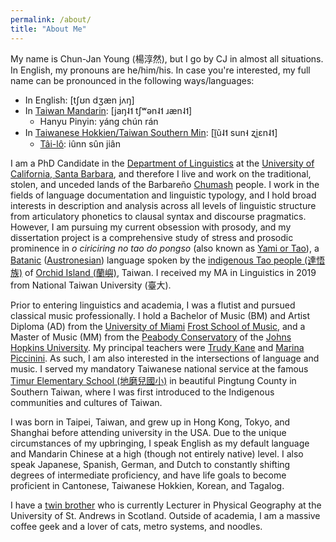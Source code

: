 ```yaml
---
permalink: /about/
title: "About Me"
---
```


My name is Chun-Jan Young (楊淳然), but I go by CJ in almost all situations. In English, my pronouns are he/him/his. In case you're interested, my full name can be pronounced in the following ways/languages:
- In English: \[tʃʊn dʒæn jʌŋ]
- In [Taiwan Mandarin](https://en.wikipedia.org/wiki/Taiwanese_Mandarin): \[jaŋ˨˦ tʃʷən˨˦ ɹæn˨˦]
  - Hanyu Pinyin: yáng chún rán
- In [Taiwanese Hokkien/Taiwan Southern Min](https://en.wikipedia.org/wiki/Taiwanese_Hokkien): \[ĩ̯ũ˨˦ sun˧ ʐi̯ɛn˨˦]
  - [Tâi-lô](https://en.wikipedia.org/wiki/T%C3%A2i-u%C3%A2n_L%C3%B4-m%C3%A1-j%C4%AB_Phing-im_Hong-%C3%A0n): iûnn sûn jiân

I am a PhD Candidate in the [Department of Linguistics](https://linguistics.ucsb.edu/) at the [University of California, Santa Barbara](https://www.ucsb.edu/), and therefore I live and work on the traditional, stolen, and unceded lands of the Barbareño [Chumash](https://en.wikipedia.org/wiki/Chumash_people) people. I work in the fields of language documentation and linguistic typology, and I hold broad interests in description and analysis across all levels of linguistic structure from articulatory phonetics to clausal syntax and discourse pragmatics. However, I am pursuing my current obsession with prosody, and my dissertation project is a comprehensive study of stress and prosodic prominence in *o ciriciring no tao do pongso* (also known as [Yami or Tao](https://en.wikipedia.org/wiki/Yami_language)), a [Batanic](https://en.wikipedia.org/wiki/Batanic_languages) ([Austronesian](https://en.wikipedia.org/wiki/Austronesian_languages)) language spoken by the [indigenous Tao people (達悟族)](https://en.wikipedia.org/wiki/Tao_people) of [Orchid Island (蘭嶼)](https://en.wikipedia.org/wiki/Orchid_Island), Taiwan. I received my MA in Linguistics in 2019 from National Taiwan University (臺大).

Prior to entering linguistics and academia, I was a flutist and pursued classical music professionally. I hold a Bachelor of Music (BM) and Artist Diploma (AD) from the [University of Miami](https://welcome.miami.edu/) [Frost School of Music](https://www.frost.miami.edu/), and a Master of Music (MM) from the [Peabody Conservatory](https://peabody.jhu.edu/) of the [Johns Hopkins University](https://jhu.edu/). My principal teachers were [Trudy Kane](https://www.yamaha.com/artists/trudykane.html) and [Marina Piccinini](https://www.marinapiccinini.com/). As such, I am also interested in the intersections of language and music. I served my mandatory Taiwanese national service at the famous [Timur Elementary School (地磨兒國小)](https://www.sdps.ptc.edu.tw/nss/p/index) in beautiful Pingtung County in Southern Taiwan, where I was first introduced to the Indigenous communities and cultures of Taiwan.

I was born in Taipei, Taiwan, and grew up in Hong Kong, Tokyo, and Shanghai before attending university in the USA. Due to the unique circumstances of my upbringing, I speak English as my default language and Mandarin Chinese at a high (though not entirely native) level. I also speak Japanese, Spanish, German, and Dutch to constantly shifting degrees of intermediate proficiency, and have life goals to become proficient in Cantonese, Taiwanese Hokkien, Korean, and Tagalog.

I have a [twin brother](https://www.st-andrews.ac.uk/geography-sustainable-development/people/tjy1/) who is currently Lecturer in Physical Geography at the University of St. Andrews in Scotland. Outside of academia, I am a massive coffee geek and a lover of cats, metro systems, and noodles.
